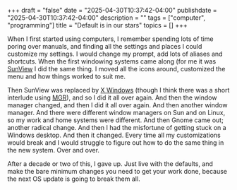 +++
draft = "false"
date = "2025-04-30T10:37:42-04:00"
publishdate = "2025-04-30T10:37:42-04:00"
description = ""
tags = ["computer", "programming"]
title = "Default is in our stars"
topics = []
+++

When I first started using computers, I remember spending lots of time poring over manuals, and finding all the settings and places I could customize my settings.  I would change my prompt, add lots of aliases and shortcuts.  When the first windowing systems came along (for me it was [SunView](https://en.wikipedia.org/wiki/SunView) I did the same thing.  I moved all the icons around, customized the menu and how things worked to suit me.

Then SunView was replaced by [X Windows](https://en.wikipedia.org/wiki/X_Window_System) (though I think there was a short interlude using [MGR](https://en.wikipedia.org/wiki/ManaGeR)), and so I did it all over again.  And then the window manager changed, and then I did it all over again.  And then another window manager.  And there were different window managers on Sun and on Linux, so my work and home systems were different.  And then Gnome came out; another radical change.  And then I had the misfortune of getting stuck on a Windows desktop.  And then it changed.  Every time all my customizations would break and I would struggle to figure out how to do the same thing in the new system.  Over and over.

After a decade or two of this, I gave up.  Just live with the defaults, and make the bare minimum changes you need to get your work done, because the next OS update is going to break them all.


